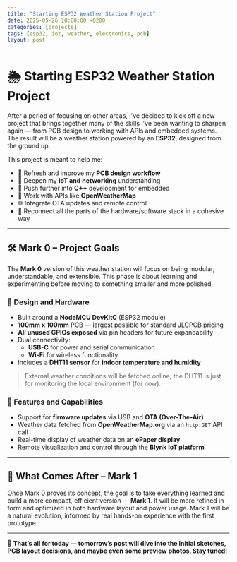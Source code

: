 ```yaml
---
title: "Starting ESP32 Weather Station Project"
date: 2025-05-26 18:00:00 +0200
categories: [projects]
tags: [esp32, iot, weather, electronics, pcb]
layout: post
---
```


# 🌦️ Starting ESP32 Weather Station Project

After a period of focusing on other areas, I’ve decided to kick off a new project that brings together many of the skills I’ve been wanting to sharpen again — from PCB design to working with APIs and embedded systems. The result will be a weather station powered by an **ESP32**, designed from the ground up.

This project is meant to help me:

- 🧾 Refresh and improve my **PCB design workflow**
- 📡 Deepen my **IoT and networking** understanding
- 🧠 Push further into **C++** development for embedded
- 🔌 Work with APIs like **OpenWeatherMap**
- 🌐 Integrate OTA updates and remote control
- 🧰 Reconnect all the parts of the hardware/software stack in a cohesive way

---

## 🛠️ Mark 0 – Project Goals

The **Mark 0** version of this weather station will focus on being modular, understandable, and extensible. This phase is about learning and experimenting before moving to something smaller and more polished.

### 🔧 Design and Hardware

- Built around a **NodeMCU DevKitC** (ESP32 module)
- **100mm x 100mm** PCB — largest possible for standard JLCPCB pricing
- **All unused GPIOs exposed** via pin headers for future expandability
- Dual connectivity:
  - **USB-C** for power and serial communication
  - **Wi-Fi** for wireless functionality
- Includes a **DHT11 sensor** for **indoor temperature and humidity**

> External weather conditions will be fetched online; the DHT11 is just for monitoring the local environment (for now).

### 🧠 Features and Capabilities

- Support for **firmware updates** via USB and **OTA (Over-The-Air)**
- Weather data fetched from **OpenWeatherMap.org** via an `http.GET` API call
- Real-time display of weather data on an **ePaper display**
- Remote visualization and control through the **Blynk IoT platform**

---

## 🚧 What Comes After – Mark 1

Once Mark 0 proves its concept, the goal is to take everything learned and build a more compact, efficient version — **Mark 1**. It will be more refined in form and optimized in both hardware layout and power usage. Mark 1 will be a natural evolution, informed by real hands-on experience with the first prototype.

---

📸 **That’s all for today — tomorrow’s post will dive into the initial sketches, PCB layout decisions, and maybe even some preview photos. Stay tuned!**
